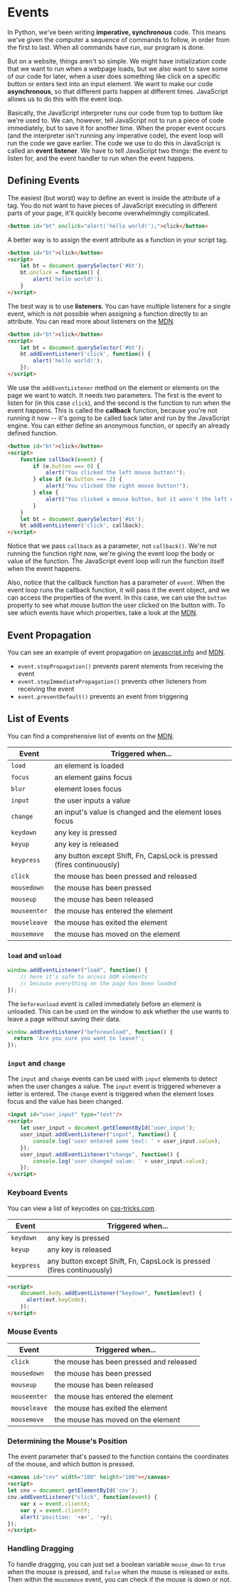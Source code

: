 
# Events

In Python, we've been writing **imperative, synchronous** code. This means we've given the computer a sequence of commands to follow, in order from the first to last. When all commands have run, our program is done.

But on a website, things aren't so simple. We might have initialization code that we want to run when a webpage loads, but we also want to save some of our code for later, when a user does something like click on a specific button or enters text into an input element. We want to make our code **asynchronous**, so that different parts happen at different times. JavaScript allows us to do this with the event loop.

Basically, the JavaScript interpreter runs our code from top to bottom like we're used to. We can, however, tell JavaScript not to run a piece of code immediately, but to save it for another time. When the proper event occurs (and the interpreter isn't running any imperative code), the event loop will run the code we gave earlier. The code we use to do this in JavaScript is called an **event listener**. We have to tell JavaScript two things: the event to listen for, and the event handler to run when the event happens.


## Defining Events

The easiest (but worst) way to define an event is inside the attribute of a tag. You do not want to have pieces of JavaScript executing in different parts of your page, it'll quickly become overwhelmingly complicated.

```html
<button id="bt" onclick="alert('hello world!');">click</button>
```

A better way is to assign the event attribute as a function in your script tag.

```html
<button id="bt">click</button>
<script>
    let bt = document.querySelector('#bt');
    bt.onclick = function() {
        alert('hello world!');
    }
</script>
```

The best way is to use **listeners**. You can have multiple listeners for a single event, which is not possible when assigning a function directly to an attribute. You can read more about listeners on the [MDN](https://developer.mozilla.org/en-US/docs/Web/API/EventTarget/addEventListener).

```html
<button id="bt">click</button>
<script>
    let bt = document.querySelector('#bt');
    bt.addEventListener('click', function() {
        alert('hello world!');
    });
</script>
```

We use the `addEventListener` method on the element or elements on the page we want to watch. It needs two parameters. The first is the event to listen for (in this case `click`), and the second is the function to run when the event happens. This is called the **callback** function, because you're not running it now -- it's going to be called back later and run by the JavaScript engine. You can either define an anonymous function, or specify an already defined function.

```html
<button id="bt">click</button>
<script>
    function callback(event) {
        if (e.button === 0) {
            alert("You clicked the left mouse button!");
        } else if (e.button === 2) {
            alert("You clicked the right mouse button!");
        } else {
            alert("You clicked a mouse button, but it wasn't the left or right!");
        }
    }
    let bt = document.querySelector('#bt');
    bt.addEventListener('click', callback);
</script>
```

Notice that we pass `callback` as a parameter, not `callback()`. We're not running the function right now, we're giving the event loop the body or value of the function. The JavaScript event loop will run the function itself when the event happens.

Also, notice that the callback function has a parameter of `event`. When the event loop runs the callback function, it will pass it the event object, and we can access the properties of the event. In this case, we can use the `button` property to see what mouse button the user clicked on the button with. To see which events have which properties, take a look at the [MDN](https://developer.mozilla.org/en-US/docs/Web/Events).


## Event Propagation

You can see an example of event propagation on [javascript.info](https://javascript.info/bubbling-and-capturing) and [MDN](https://developer.mozilla.org/en-US/docs/Web/API/Document_Object_Model/Examples#Example_5:_Event_Propagation).


- `event.stopPropagation()` prevents parent elements from receiving the event
- `event.stopImmediatePropagation()` prevents other listeners from receiving the event
- `event.preventDefault()` prevents an event from triggering


## List of Events

You can find a comprehensive list of events on the [MDN](https://developer.mozilla.org/en-US/docs/Web/Events).


| Event | Triggered when... |
|--- |--- |
| `load` | an element is loaded |
| `focus` | an element gains focus |
| `blur ` | element loses focus |
| `input` | the user inputs a value |
| `change` | an input's value is changed and the element loses focus |
| `keydown` | any key is pressed |
| `keyup` | any key is released |
| `keypress` | any button except Shift, Fn, CapsLock is pressed (fires continuously) |
| `click` | the mouse has been pressed and released |
| `mousedown` | the mouse has been pressed |
| `mouseup` | the mouse has been released |
| `mouseenter` | the mouse has entered the element |
| `mouseleave` | the mouse has exited the element
| `mousemove` | the mouse has moved on the element |


### `load` and `unload`


```javascript
window.addEventListener("load", function() {
    // here it's safe to access DOM elements
    // because everything on the page has been loaded
});
```

The `beforeunload` event is called immediately before an element is unloaded. This can be used on the window to ask whether the use wants to leave a page without saving their data.

```javascript
window.addEventListener("beforeunload", function() {
  return 'Are you sure you want to leave?';
});
```

### `input` and `change`

The `input` and `change` events can be used with `input` elements to detect when the user changes a value. The `input` event is triggered whenever a letter is entered. The `change` event is triggered when the element loses focus and the value has been changed.

```html
<input id="user_input" type="text"/>
<script>
    let user_input = document.getElementById('user_input');
    user_input.addEventListener("input", function() {
        console.log('user entered some text: ' + user_input.value);
    });
    user_input.addEventListener("change", function() {
        console.log('user changed value: ' + user_input.value);
    });
</script>

```


### Keyboard Events

You can view a list of keycodes on [css-tricks.com](https://css-tricks.com/snippets/javascript/javascript-keycodes/).

| Event | Triggered when... |
|--- |--- |
| `keydown` | any key is pressed |
| `keyup` | any key is released |
| `keypress` | any button except Shift, Fn, CapsLock is pressed (fires continuously) |


```html
<script>
    document.body.addEventListener("keydown", function(evt) {
      alert(evt.keyCode);
    });
</script>
```


### Mouse Events

| Event | Triggered when... |
|--- |--- |
| `click` | the mouse has been pressed and released |
| `mousedown` | the mouse has been pressed |
| `mouseup` | the mouse has been released |
| `mouseenter` | the mouse has entered the element |
| `mouseleave` | the mouse has exited the element
| `mousemove` | the mouse has moved on the element |


### Determining the Mouse's Position

The event parameter that's passed to the function contains the coordinates of the mouse, and which button is pressed.

```html
<canvas id="cnv" width="100" height="100"></canvas>
<script>
let cnv = document.getElementById('cnv');
cnv.addEventListener("click", function(event) {
    var x = event.clientX;
    var y = event.clientY;
    alert('position: '+x+', '+y);
});
</script>
```


### Handling Dragging

To handle dragging, you can just set a boolean variable `mouse_down` to `true` when the mouse is pressed, and `false` when the mouse is released or exits. Then within the `mousemove` event, you can check if the mouse is down or not.


